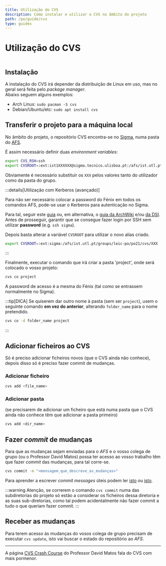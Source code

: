 ```yaml
---
title: Utilização do CVS
description: Como instalar e utilizar o CVS no âmbito do projeto
path: /po/guide/cvs
type: guides
---
```


# Utilização do CVS

```toc

```

## Instalação

A instalação do CVS irá depender da distribuição de Linux em uso, mas no geral será feita pelo _package manager_.  
Abaixo seguem alguns exemplos:

- Arch Linux: `sudo pacman -S cvs`
- Debian/Ubuntu/etc: `sudo apt install cvs`

## Transferir o projeto para a máquina local

No âmbito do projeto, o repositório CVS encontra-se no [Sigma](https://si.tecnico.ulisboa.pt/servicos/servidores-e-dados/unix-shell/),
numa pasta do [AFS](https://si.tecnico.ulisboa.pt/servicos/armazenamento-e-backup/armazenamento-afs/).

É assim necessário definir duas _environment variables_:

```bash
export CVS_RSH=ssh
export CVSROOT=:ext:ist1XXXXXX@sigma.tecnico.ulisboa.pt:/afs/ist.utl.pt/groups/leic-po/po21/cvs/XXX
```

Obviamente é necessário substituir os `XXX` pelos valores tanto do utilizador como da pasta do grupo.

:::details[Utilização com Kerberos (avançado)]

Para não ser necessário colocar a password do Fénix em todos os comandos AFS, pode-se usar o Kerberos para autenticação no Sigma.

Para tal, seguir este [guia](/po/guides/kerberos) ou, em alternativa, o [guia da ArchWiki](https://wiki.archlinux.org/title/Kerberos#Client_configuration) e/ou [da DSI](https://si.tecnico.ulisboa.pt/servicos/autenticacao-e-acesso/kerberos/).  
Antes de prosseguir, garantir que se consegue fazer login por SSH sem utilizar **password** (e.g. `ssh sigma`).

Depois basta alterar a variável `CVSROOT` para utilizar o novo alias criado.

```bash
export CVSROOT=:ext:sigma:/afs/ist.utl.pt/groups/leic-po/po21/cvs/XXX
```

:::

Finalmente, executar o comando que irá criar a pasta 'project', onde será colocado o vosso projeto:

```bash
cvs co project
```

A password de acesso é a mesma do Fénix (tal como se entrassem normalmente no Sigma).

:::tip[DICA]
Se quiserem dar outro nome à pasta (sem ser `project`), usem o seguinte comando **em vez do anterior**, alterando `folder_name` para o nome pretendido.

```bash
cvs co -d folder_name project
```

:::

## Adicionar ficheiros ao CVS

Só é preciso adicionar ficheiros novos (que o CVS ainda não conhece), depois disso só é preciso fazer commit de mudanças.

### Adicionar ficheiro

```bash
cvs add <file_name>
```

### Adicionar pasta

(se precisarem de adicionar um ficheiro que está numa pasta que o CVS ainda não conhece têm que adicionar a pasta primeiro)

```bash
cvs add <dir_name>
```

## Fazer _commit_ de mudanças

Para que as mudanças sejam enviadas para o _AFS_ e o vosso colega de grupo (ou o Professor David Matos)
possa ter acesso ao vosso trabalho têm que fazer _commit_ das mudanças, para tal corre-se.

```bash
cvs commit -m "<mensagem_que_descreve_as_mudanças>"
```

Para aprender a escrever _commit messages_ úteis podem ler [isto](https://www.freecodecamp.org/news/writing-good-commit-messages-a-practical-guide/)
ou [isto](https://chris.beams.io/posts/git-commit/).

:::warning
Atenção, se correrem o comando `cvs commit` numa das subdiretorias do projeto só estão a considerar
os ficheiros dessa diretoria e as suas sub-diretorias,
como tal podem acidentalmente não fazer commit a tudo o que queriam fazer commit.
:::

## Receber as mudanças

Para terem acesso às mudanças do vosos colega de grupo precisam de executar `cvs update`, isto vai buscar o estado do repositório ao _AFS_.

---

A página [CVS Crash Course](https://web.tecnico.ulisboa.pt/~david.matos/w/pt/index.php/CVS_Crash_Course) do Professor David Matos fala do CVS com mais pormenor.
